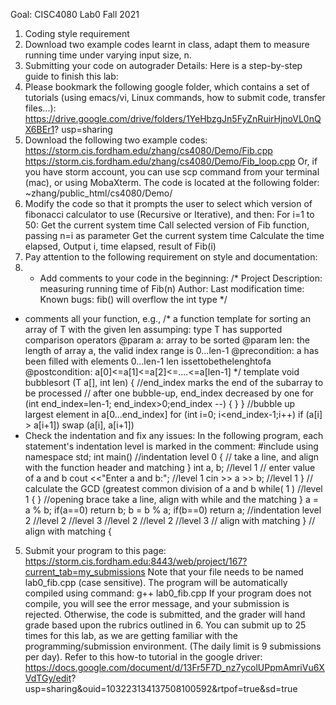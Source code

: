 Goal:
CISC4080 Lab0 Fall 2021
1. Coding style requirement
2. Download two example codes learnt in class, adapt them to measure running time under
varying input size, n.
3. Submitting your code on autograder
Details: Here is a step-by-step guide to finish this lab:
1. Please bookmark the following google folder, which contains a set of tutorials (using emacs/vi, Linux commands, how to submit code, transfer files...):
https://drive.google.com/drive/folders/1YeHbzgJn5FyZnRuirHjnoVL0nQX6BEr1?
usp=sharing
2. Download the following two example codes:
https://storm.cis.fordham.edu/zhang/cs4080/Demo/Fib.cpp https://storm.cis.fordham.edu/zhang/cs4080/Demo/Fib_loop.cpp
Or, if you have storm account, you can use scp command from your terminal (mac), or
using MobaXterm. The code is located at the following folder:
~zhang/public_html/cs4080/Demo/
3. Modify the code so that it prompts the user to select which version of fibonacci calculator to use (Recursive or Iterative), and then:
For i=1 to 50:
Get the current system time
Call selected version of Fib function, passing n=i as parameter Get the current system time
Calculate the time elapsed,
Output i, time elapsed, result of Fib(i)
4. Pay attention to the following requirement on style and documentation:
5. * Add comments to your code in the beginning:
      /* Project Description: measuring running time of Fib(n)
          Author:
          Last modification time:
          Known bugs: fib() will overflow the int type
      */
* comments all your function, e.g.,
/* a function template for sorting an array of T with the given len
  assumping: type T has supported comparison operators
  @param a: array to be sorted
  @param len: the length of array a, the valid index range is 0...len-1
  @precondition: a has been filled with elements 0...len-1
len issettobethelenghtofa @postcondition: a[0]<=a[1]<=a[2]<=....<=a[len-1]
 */
template <class T>
void bubblesort (T a[], int len)
{
      //end_index marks the end of the subarray to be processed
      // after one bubble-up, end_index decreased by one
      for (int end_index=len-1; end_index>0;end_index --)
      {
} }
  //bubble up largest element in a[0...end_index]
for (int i=0; i<end_index-1;i++)
     if (a[i] > a[i+1])
       swap (a[i], a[i+1])
* Check the indentation and fix any issues:
In the following program, each statement's indentation level is marked in the comment:
#include <iostream>
using namespace std;
int main()                    //indentation level 0
{
         // take a line, and align with the function header and matching }
int a, b;                  //level 1
// enter value of a and b
cout <<"Enter a and b:";   //level 1
cin >> a >> b;       //level 1
}
// calculate the GCD (greatest common division of a and b
while( 1 )                 //level 1
{
}
//opening brace take a line, align with while and the matching }
a = a % b; if(a==0)
   return b;
b = b % a;
if(b==0) return a;
//indentation level 2
      //level 2
      //level 3
//level 2
      //level 2
      //level 3
// align with matching }
// align with matching {
5. Submit your program to this page:
https://storm.cis.fordham.edu:8443/web/project/167?current_tab=my_submissions
Note that your file needs to be named lab0_fib.cpp (case sensitive). The program will be automatically compiled using command:
g++ lab0_fib.cpp
If your program does not compile, you will see the error message, and your submission is rejected. Otherwise, the code is submitted, and the grader will hand grade based upon the rubrics outlined in 6.
You can submit up to 25 times for this lab, as we are getting familiar with the programming/submission environment. (The daily limit is 9 submissions per day).
Refer to this how-to tutorial in the google driver: https://docs.google.com/document/d/13Fr5F7D_nz7ycolUPpmAmriVu6XVdTGy/edit?
usp=sharing&ouid=103223134137508100592&rtpof=true&sd=true
